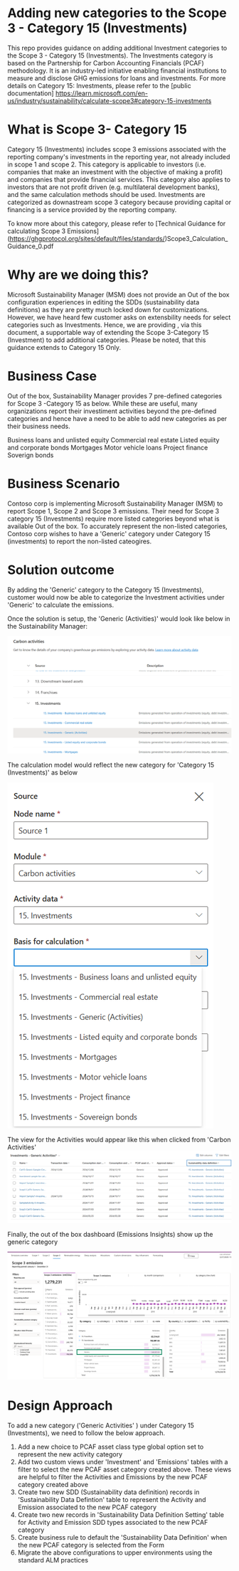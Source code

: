 
# Adding new categories to the Scope 3 - Category 15 (Investments)
This repo provides guidance on adding additional Investment categories to the Scope 3 - Category 15 (Investments). The Investments category is based on the Partnership for Carbon Accounting Financials (PCAF) methodology. It is an industry-led initiative enabling financial institutions to measure and disclose GHG emissions for loans and investments. For more details on Category 15: Investments, please refer to the [public documentation] https://learn.microsoft.com/en-us/industry/sustainability/calculate-scope3#category-15-investments 


# What is Scope 3- Category 15
Category 15 (Investments) includes scope 3 emissions associated with the reporting company's investments in the reporting year, not already included in scope 1 and scope 2. This category is applicable to investors (i.e. companies that make an investment with the objective of making a profit) and companies that provide financial services. This category also applies to investors that are not profit driven (e.g. multilateral development banks), and the same calculation methods should be used. Investments are categorized as downastream scope 3 category because providing capital or financing is a service provided by the reporting company.

To know more about this category, please refer to [Technical Guidance for calculating Scope 3 Emissions] (https://ghgprotocol.org/sites/default/files/standards/)Scope3_Calculation_Guidance_0.pdf 

# Why are we doing this?
Microsoft Sustainability Manager (MSM) does not provide an Out of the box configuration experiences in editing the SDDs (sustainability data definitions) as they are pretty much locked down for customizations. However, we have heard few customer asks on extensbility needs for select categories such as Investments. Hence, we are providing , via this document, a supportable way of extending the Scope 3-Category 15 (Investment) to add additional categories. Please be noted, that this guidance extends to Category 15 Only.


# Business Case
Out of the box, Sustainability Manager provides 7 pre-defined categories for Scope 3 -Category 15 as below. While these are useful, many organizations report their investiment activities beyond the pre-defined categories and hence have a need to be able to add new categories as per their business needs.

Business loans and unlisted equity
Commercial real estate
Listed equiity and corporate bonds
Mortgages
Motor vehicle loans
Project finance
Soverign bonds



# Business Scenario

Contoso corp is implementing Microsoft Sustainability Manager (MSM) to report Scope 1, Scope 2 and Scope 3 emissions. Their need for Scope 3 category 15 (Investments) require more listed categories beyond what is available Out of the box. To accurately represent the non-listed categories, Contoso corp wishes to have a 'Generic' category under Category 15 (investments) to report the non-listed cateogires.


# Solution outcome

By adding the 'Generic' category to the Category 15 (Investments), customer would now be able to categorize the Investment activities under 'Generic' to calculate the emissions.

Once the solution is setup, the 'Generic (Activities)' would look like below in the Sustainability Manager: 

![Generic Activities listing](image.png)

The calculation model would reflect the new category for 'Category 15 (Investments)' as below

![Generic Activities in Calculation Model](image-1.png)

The view for the Activities would appear like this when clicked from 'Carbon Activities'
![Investments - Generic Activities view](image-4.png)

Finally, the out of the box dashboard (Emissions Insights) show up the generic category 

![Generic Category in Emissions insights dashboard](image-3.png)

# Design Approach
To add a new category  ('Generic Activities' ) under Category 15 (Investments), we need to follow the below approach.

1. Add a new choice to PCAF asset class type global option set to represent the new activity category
2. Add two custom views under 'Investment' and 'Emissions' tables with a filter to select the new PCAF asset category created above. These views are helpful to filter the Activities and Emissions by the new PCAF category created above
3. Create two new SDD (Sustainability data definition) records in 'Sustainability Data Defintion' table to represent the Activity and Emission associated to the new PCAF category
4. Create two new records in 'Sustainability Data Definition Setting' table for Activity and Emission SDD types associated to the new PCAF category
5. Create business rule to default the 'Sustainability Data Definition' when the new PCAF category is selected from the Form
6. Migrate the above configurations to upper environments using the standard ALM practices
